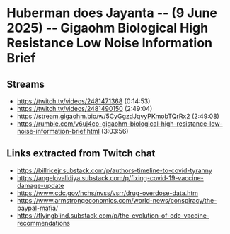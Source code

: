 # Huberman does Jayanta -- (9 June 2025) -- Gigaohm Biological High Resistance Low Noise Information Brief

## Streams
- https://twitch.tv/videos/2481471368 (0:14:53)
- https://twitch.tv/videos/2481490150 (2:49:04)
- https://stream.gigaohm.bio/w/5CyGgzdJqvyPKmobTQrRx2 (2:49:08)
- https://rumble.com/v6uj4cp-gigaohm-biological-high-resistance-low-noise-information-brief.html (3:03:56)

## Links extracted from Twitch chat
- https://billricejr.substack.com/p/authors-timeline-to-covid-tyranny
- https://angelovalidiya.substack.com/p/fixing-covid-19-vaccine-damage-update
- https://www.cdc.gov/nchs/nvss/vsrr/drug-overdose-data.htm
- https://www.armstrongeconomics.com/world-news/conspiracy/the-paypal-mafia/
- https://flyingblind.substack.com/p/the-evolution-of-cdc-vaccine-recommendations
